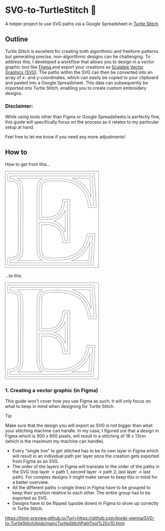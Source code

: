 # SVG-to-TurtleStitch 🐢

A helper project to use SVG paths via a Google Spreadsheet in <a href="https://www.turtlestitch.org/">Turtle Stitch</a>.

## Outline

Turtle Stitch is excellent for creating both algorithmic and freeform patterns but generating precise, non-algorithmic designs can be challenging. To address this, I developed a workflow that allows you to design in a vector graphic tool like <a href="https://www.figma.com/">Figma </a> and export your creations as <a href="https://en.wikipedia.org/wiki/SVG">Scalable Vector Graphics (SVG)</a>. The paths within the SVG can then be converted into an array of x- and y-coordinates, which can easily be copied to your clipboard and pasted into a Google Spreadsheet. This data can subsequently be imported into Turtle Stitch, enabling you to create custom embroidery designs.

### Disclaimer:

While using tools other than Figma or Google Spreadsheets is perfectly fine, this guide will specifically focus on the process as it relates to my particular setup at hand.

Feel free to let me know if you need any more adjustments!

## How to

How to get from this…

![Complex capital letter 'E' like to be used for a monogram or similar](assets/Letter-E@0.5x.png)

…to this

![Complex capital letter 'E' like to be used for a monogram or similar](assets/Letter-E@0.5x.png)

### 1. Creating a vector graphic (in Figma)
This guide won't cover how you use Figma as such; it will only focus on what to keep in mind when designing for Turtle Stitch.

> [!TIP]
> Make sure that the design you will export as SVG is not bigger than what your stitching machine can handle. In my case, I figured out that a design in Figma which is 900 x 650 pixels, will result in a stitching of 18 x 13cm (which is the maximum my machine can handle).

- Every "single line" to get stitched has to be its own layer in Figma which will result in an individual path per layer once the creation gets exported from Figma as an SVG.
- The order of the layers in Figma will translate to the order of the paths in the SVG (top layer -> path 1, second layer -> path 2, last layer -> last path). For complex designs it might make sense to keep this in mind for a better overview.
- All the different paths (=single lines) in Figma have to be grouped to keep their position relative to each other. The entire group has to be exported as SVG.
- Designs have to be flipped (upside down) in Figma to show up correctly in Turtle Stitch.


https://html-preview.github.io/?url=https://github.com/konki-vienna/SVG-to-TurtleStitch/blob/main/TurtleStitchPathTool%20v10.html
